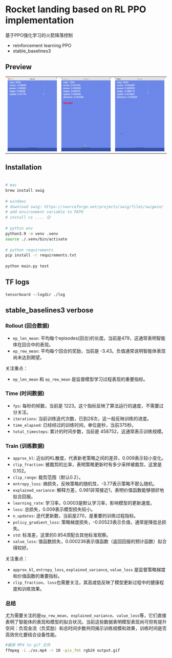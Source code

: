 # Rocket landing based on RL PPO implementation
基于PPO强化学习的火箭降落控制

- reinforcement learning PPO
- stable_baselines3


## Preview

<table>
<tr>
    <td><img src="./docs/preview.gif" title="Rocket Landing Preview" /></td>
    <td><img src="./docs/preview2.gif" title="Rocket Landing Preview" /></td>
    <td><img src="./docs/preview3.gif" title="Rocket Landing Preview" /></td>
</tr>
</table>


## Installation


```bash

# mac
brew install swig

# windows
# download swig: https://sourceforge.net/projects/swig/files/swigwin/
# add environment variable to PATH
# install vs .... 😌

# pythin env
python3.9 -m venv .venv
source ./.venv/bin/activate 

# python requirements
pip install -r requirements.txt

python main.py test

```



## TF logs

```
tensorboard --logdir ./log
```

## stable_baselines3 verbose

### Rollout (回合数据)
- `ep_len_mean`: 平均每个episodes(回合)的长度。当前是479，这通常表明智能体在回合中的表现。
- `ep_rew_mean`: 平均每个回合的奖励，当前是 -3.43。负值通常说明智能体表现尚未达到期望。

关注重点：
- `ep_len_mean` 和 `ep_rew_mean` 是监督模型学习过程表现的重要指标。

### Time (时间数据)
- `fps`: 每秒的帧数，当前是 1223。这个指标反映了算法运行的速度，不需要过分关注。
- `iterations`: 当前训练迭代次数，已到28次，这一般反映训练的进度。
- `time_elapsed`: 已经经过的训练时间，单位是秒，当前375秒。
- `total_timesteps`: 累计的时间步数，当前是 458752，这通常表示训练规模。

### Train (训练数据)
- `approx_kl`: 近似的KL散度，代表新老策略之间的差异，0.009表示较小变化。
- `clip_fraction`: 被裁剪的比率，表明策略更新时有多少采样被裁剪，这里是0.102。
- `clip_range`: 裁剪范围（默认0.2）。
- `entropy_loss`: 熵损失，反映策略的随机性，-3.77表示策略不那么随机。
- `explained_variance`: 解释方差，0.981非常接近1，表明价值函数能够很好地拟合回报。
- `learning_rate`: 学习率，0.0003是默认学习率，影响模型的更新速度。
- `loss`: 总损失，0.009表示模型损失较小。
- `n_updates`: 迭代更新数，当前是270，是重要的训练过程指标。
- `policy_gradient_loss`: 策略梯度损失，-0.00523表示负值，通常是降低总损失。
- `std`: 标准差，这里的0.854须配合其他标准观察。
- `value_loss`: 值函数损失，0.000236表示值函数（返回回报的预计函数）拟合得较好。

关注重点：
- `approx_kl`, `entropy_loss`, `explained_variance`, `value_loss` 是监督策略梯度和价值函数的重要指标。
- `clip_fraction`、`loss`也需要关注，其高或低反映了模型更新过程中的健康程度和训练效果。

### 总结
尤为需要关注的是`ep_rew_mean`、`explained_variance`、`value_loss`等，它们直接表明了智能体的表现和模型的拟合状况。当前这些数据表明模型表现尚可但有提升空间：负现金流（负奖励）和总时间步数共同揭示训练规模和效果，训练时间是否高效优化要结合设备性能。




```bash
#截屏 MP4 to gif 文件
ffmpeg -i ./xx.mp4 -r 10 -pix_fmt rgb24 output.gif
```
